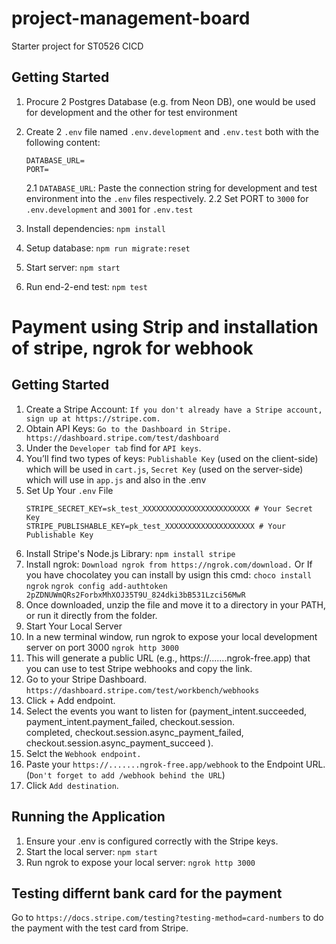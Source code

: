 # project-management-board

Starter project for ST0526 CICD

## Getting Started

1. Procure 2 Postgres Database (e.g. from Neon DB), one would be used for development and the other for test environment
2. Create 2 `.env` file named `.env.development` and `.env.test` both with the following content:

   ```
   DATABASE_URL=
   PORT=
   ```

   2.1 `DATABASE_URL`: Paste the connection string for development and test environment into the `.env` files respectively.
   2.2 Set PORT to `3000` for `.env.development` and `3001` for `.env.test`

3. Install dependencies: `npm install`
4. Setup database: `npm run migrate:reset`
5. Start server: `npm start`
6. Run end-2-end test: `npm test`


# Payment using Strip and installation of stripe, ngrok for webhook

## Getting Started

1. Create a Stripe Account: `If you don't already have a Stripe account, sign up at https://stripe.com.`
2. Obtain API Keys: `Go to the Dashboard in Stripe. https://dashboard.stripe.com/test/dashboard`
3. Under the `Developer tab` find for `API keys`.
4. You’ll find two types of keys: 
   `Publishable Key` (used on the client-side) which will be used in `cart.js`, `Secret Key` (used on the server-side) which will use in `app.js` and also in the .env
5. Set Up Your `.env` File
   ```
   STRIPE_SECRET_KEY=sk_test_XXXXXXXXXXXXXXXXXXXXXXXX # Your Secret Key
   STRIPE_PUBLISHABLE_KEY=pk_test_XXXXXXXXXXXXXXXXXXXX # Your Publishable Key
   ```
6. Install Stripe's Node.js Library: `npm install stripe`
7. Install ngrok: `Download ngrok from https://ngrok.com/download.`
   Or 
   If you have chocolatey you can install by usign this cmd:
   `choco install ngrok`
   `ngrok config add-authtoken 2pZDNUWmQRs2ForbxMhXOJ35T9U_824dki3bB531Lzci56MwR`
8. Once downloaded, unzip the file and move it to a directory in your PATH, or run it directly from the folder.
9. Start Your Local Server
10. In a new terminal window, run ngrok to expose your local development server on port 3000 
   `ngrok http 3000`
11. This will generate a public URL (e.g., https://.......ngrok-free.app) that you can use to test Stripe webhooks and copy 
    the link.
12. Go to your Stripe Dashboard. `https://dashboard.stripe.com/test/workbench/webhooks`
13. Click + Add endpoint.
14. Select the events you want to listen for (payment_intent.succeeded, payment_intent.payment_failed, checkout.session.   
    completed, checkout.session.async_payment_failed, checkout.session.async_payment_succeed ).
15. Selct the `Webhook endpoint.`
16. Paste your `https://.......ngrok-free.app/webhook` to the Endpoint URL. (`Don't forget to add /webhook behind the URL`)
17. Click `Add destination`.


## Running the Application

1. Ensure your .env is configured correctly with the Stripe keys.
2. Start the local server:
   `npm start`
3. Run ngrok to expose your local server:
   `ngrok http 3000`

## Testing differnt bank card for the payment

Go to `https://docs.stripe.com/testing?testing-method=card-numbers` to do the payment with the test card from Stripe.

    